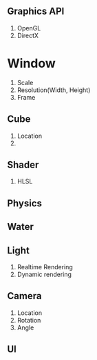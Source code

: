 ## Graphics API
1. OpenGL
2. DirectX

# Window

1. Scale
2. Resolution(Width, Height)
3. Frame

## Cube

1. Location
2. 

## Shader
1. HLSL

## Physics



## Water


## Light
1. Realtime Rendering
2. Dynamic rendering

## Camera
1. Location
2. Rotation
3. Angle



## UI

